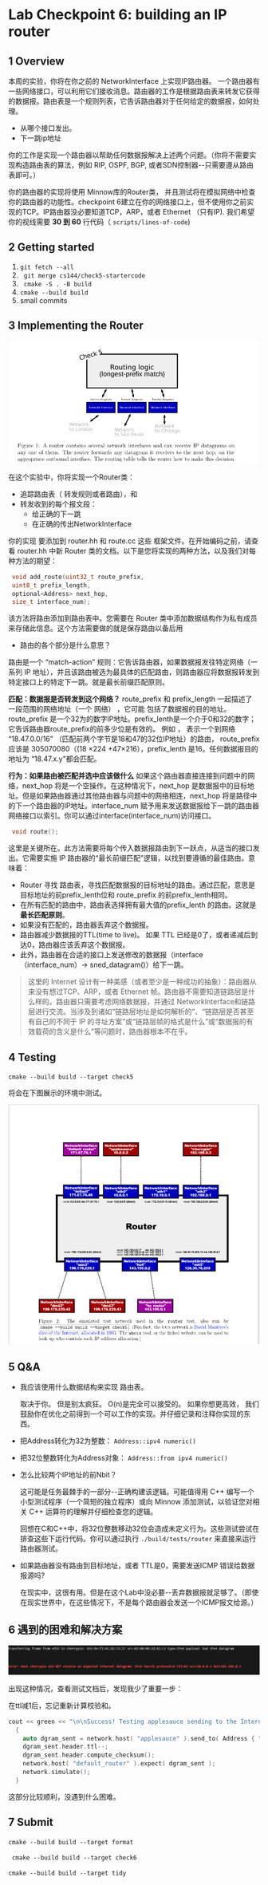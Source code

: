 # Lab Checkpoint 6: building an IP router

##  1 Overview

本周的实验，你将在你之前的 NetworkInterface 上实现IP路由器。 一个路由器有一些网络接口，可以利用它们接收消息。路由器的工作是根据路由表来转发它获得的数据报。路由表是一个规则列表，它告诉路由器对于任何给定的数据报，如何处理。

- 从哪个接口发出。
- 下一跳ip地址

你的工作是实现一个路由器以帮助任何数据报解决上述两个问题。（你将不需要实现构造路由表的算法，例如 RIP, OSPF, BGP, 或者SDN控制器--只需要遵从路由表即可。）

你的路由器的实现将使用 Minnow库的Router类， 并且测试将在模拟网络中检查你的路由器的功能性。checkpoint 6建立在你的网络接口上，但不使用你之前实现的TCP。IP路由器没必要知道TCP，ARP，或者 Ethernet （只有IP). 我们希望你的视线需要 **30 到 60** 行代码（ `scripts/lines-of-code`)

##  2 Getting started

1. `git fetch --all`
2. ` git merge cs144/check5-startercode`
3. ` cmake -S . -B build`
4. `cmake --build build`
5. small commits

##  3 Implementing the Router

![image-20250212162416217](.Lab_check6pict/image-20250212162416217.png)

在这个实验中，你将实现一个Router类：

- 追踪路由表（ 转发规则或者路由），和
- 转发收到的每个报文段：
  - 给正确的下一跳
  - 在正确的传出NetworkInterface

你的实现 要添加到 router.hh 和 route.cc 这些 框架文件。在开始编码之前，请查看 router.hh 中新 Router 类的文档。以下是您将实现的两种方法，以及我们对每种方法的期望：

```c++
 void add_route(uint32_t route_prefix,
 uint8_t prefix_length,
 optional<Address> next_hop,
 size_t interface_num);
```

该方法将路由添加到路由表中。您需要在 Router 类中添加数据结构作为私有成员来存储此信息。这个方法需要做的就是保存路由以备后用

- 路由的各个部分是什么意思？

路由是一个 “match-action” 规则：它告诉路由器，如果数据报发往特定网络（一系列 IP 地址），并且该路由被选为最具体的匹配路由，则路由器应将数据报转发到特定接口上的特定下一跳。就是最长前缀匹配原则。

**匹配：数据报是否转发到这个网络？** route_prefix 和 prefix_length 一起描述了 一段范围的网络地址（一个 网络） ，它可能 包括了数据报的目的地址。route_prefix 是一个32为的数字IP地址。prefix_lenth是一个介于0和32的数字；它告诉路由器route_prefix的前多少位是有效的。 例如 ， 表示一个到网络 “18.47.0.0/16” （匹配前两个字节是18和47的32位IP地址）的路由， route_prefix 应该是 305070080（(18 ×224 +47×216），prefix_lenth 是16。任何数据报目的地址为 “18.47.x.y"都会匹配。

**行为：如果路由被匹配并选中应该做什么** 如果这个路由器直接连接到问题中的网络，next_hop 将是一个空操作。在这种情况下，next_hop 是数据报中的目标地址。但是如果路由器通过其他路由器与问题中的网络相连，next_hop 将是路径中的下一个路由器的IP地址。interface_num 赋予用来发送数据报给下一跳的路由器网络接口以索引。你可以通过interface(interface_num)访问接口。

```c++
 void route();
```

这里是关键所在。此方法需要将每个传入数据报路由到下一跃点，从适当的接口发出。它需要实施 IP 路由器的“最长前缀匹配”逻辑，以找到要遵循的最佳路由。意味着：

- Router 寻找 路由表，寻找匹配数据报的目标地址的路由。通过匹配，意思是目标地址的前prefix_lenth位和 route_prefix 的前prefix_lenth相同。
- 在所有匹配的路由中，路由表选择拥有最大值的prefix_lenth 的路由。这就是**最长匹配原则**。
- 如果没有匹配的，路由器丢弃这个数据报。
- 路由器减少数据报的TTL(time to live)。 如果 TTL 已经是0了，或者递减后到达0，路由器应该丢弃这个数据报。
- 此外，路由器在合适的接口上发送修改的数据报（interface（interface_num）-> sned_datagram()）给下一跳。

> 这里的 Internet 设计有一种美感（或者至少是一种成功的抽象）：路由器从来没有想过TCP、ARP，或者 Ethernet 帧。路由器不需要知道链路层是什么样的。路由器只需要考虑网络数据报，并通过 NetworkInterface和链路层进行交流。当涉及到诸如“链路层地址是如何解析的”、“链路层是否甚至有自己的不同于 IP 的寻址方案”或“链路层帧的格式是什么”或“数据报的有效载荷的含义是什么”等问题时，路由器根本不在乎。

##  4 Testing

`cmake --build build --target check5`

将会在下图展示的环境中测试。

![image-20250212162437113](.Lab_check6pict/image-20250212162437113.png)

##  5 Q&A

- 我应该使用什么数据结构来实现 路由表。

  取决于你。 但是别太疯狂。 O(n)是完全可以接受的。 如果你想更高效， 我们鼓励你在优化之前得到一个可以工作的实现。并仔细记录和注释你实现的东西。

- 把Address转化为32为整数： ` Address::ipv4 numeric() `

- 把32位整数转化为Address对象： `Address::from ipv4 numeric()`

- 怎么比较两个IP地址的前Nbit？

  这可能是任务最棘手的一部分--正确构建该逻辑。可能值得用 C++ 编写一个小型测试程序（一个简短的独立程序）或向 Minnow 添加测试，以验证您对相关 C++ 运算符的理解并仔细检查您的逻辑。

  回想在C和C++中，将32位整数移动32位会造成未定义行为。这些测试尝试在排查这些下运行代码。你可以通过执行 `./build/tests/router` 来直接来运行路由器测试。

- 如果路由器没有路由到目标地址，或者 TTL是0，需要发送ICMP 错误给数据报源吗?

  在现实中，这很有用。但是在这个Lab中没必要--丢弃数据报就足够了。（即使在现实世界中，在这些情况下，不是每个路由器会发送一个ICMP报文给源。）

## 6 遇到的困难和解决方案

![image-20250213233938489](.Lab_check6pict/image-20250213233938489.png)

出现这种情况，查看测试文档后，发现我少了重要一步：

在ttl减1后，忘记重新计算校验和。

```c++
cout << green << "\n\nSuccess! Testing applesauce sending to the Internet." << normal << "\n\n";
  {
    auto dgram_sent = network.host( "applesauce" ).send_to( Address { "1.2.3.4" } );
    dgram_sent.header.ttl--;
    dgram_sent.header.compute_checksum();
    network.host( "default_router" ).expect( dgram_sent );
    network.simulate();
  }
```

这部分比较顺利，没遇到什么困难。

## 7 Submit

 `cmake --build build --target format`

` cmake --build build --target check6`

`cmake --build build --target tidy`
